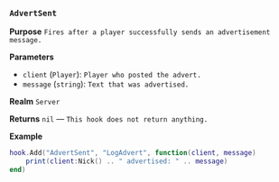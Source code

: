 ### `AdvertSent`

**Purpose**
`Fires after a player successfully sends an advertisement message.`

**Parameters**

* `client` (`Player`): `Player who posted the advert.`
* `message` (`string`): `Text that was advertised.`

**Realm**
`Server`

**Returns**
`nil` — `This hook does not return anything.`

**Example**

```lua
hook.Add("AdvertSent", "LogAdvert", function(client, message)
    print(client:Nick() .. " advertised: " .. message)
end)
```

